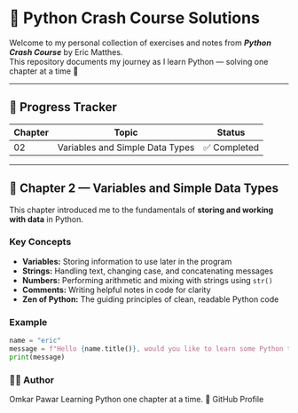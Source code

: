 # 🐍 Python Crash Course Solutions

Welcome to my personal collection of exercises and notes from **_Python Crash Course_** by Eric Matthes.  
This repository documents my journey as I learn Python — solving one chapter at a time 🧩

---

## 🚀 Progress Tracker

| Chapter | Topic | Status |
|----------|--------|--------|
| 02 | Variables and Simple Data Types | ✅ Completed |

---

## 🧠 Chapter 2 — Variables and Simple Data Types

This chapter introduced me to the fundamentals of **storing and working with data** in Python.

### Key Concepts
- **Variables:** Storing information to use later in the program  
- **Strings:** Handling text, changing case, and concatenating messages  
- **Numbers:** Performing arithmetic and mixing with strings using `str()`  
- **Comments:** Writing helpful notes in code for clarity  
- **Zen of Python:** The guiding principles of clean, readable Python code  

### Example
```python
name = "eric"
message = f"Hello {name.title()}, would you like to learn some Python today?"
print(message)
```

### 🧑‍💻 Author

Omkar Pawar
Learning Python one chapter at a time.
🔗 GitHub Profile
